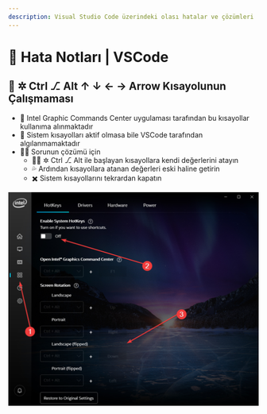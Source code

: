 ```yaml
---
description: Visual Studio Code üzerindeki olası hatalar ve çözümleri
---
```


# 🐞 Hata Notları \| VSCode

## 🔘 ✲ Ctrl  ⎇ Alt ↑ ↓ ← → Arrow Kısayolunun Çalışmaması

* 🚧 Intel Graphic Commands Center uygulaması tarafından bu kısayollar kullanıma alınmaktadır
* 🐞 Sistem kısayolları aktif olmasa bile VSCode tarafından algılanmamaktadır
* 👨‍🔧 Sorunun çözümü için 
  * 👷‍♂️ ✲ Ctrl ⎇ Alt ile başlayan kısayollara kendi değerlerini atayın
  * 💦 Ardından kısayollara atanan değerleri eski haline getirin
  * ✖️ Sistem kısayollarını tekrardan kapatın

![](../../.gitbook/assets/ctrl_alt_key_intel.png)



